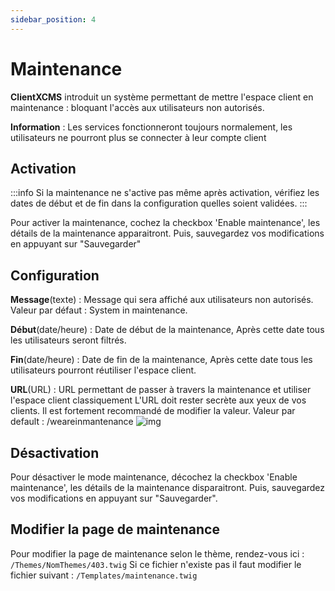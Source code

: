 ```yaml
---
sidebar_position: 4
---
```


# Maintenance
**ClientXCMS** introduit un système permettant de mettre l'espace client en maintenance : bloquant l'accès aux utilisateurs non autorisés.

**Information** : Les services fonctionneront toujours normalement, les utilisateurs ne pourront plus se connecter à leur compte client
## Activation
:::info
Si la maintenance ne s'active pas même après activation, vérifiez les dates de début et de fin dans la configuration quelles soient validées.
:::

Pour activer la maintenance, cochez la checkbox 'Enable maintenance', les détails de la maintenance apparaitront. Puis, sauvegardez vos modifications en appuyant sur "Sauvegarder"
## Configuration
**Message**(texte) : Message qui sera affiché aux utilisateurs non autorisés. Valeur par défaut : System in maintenance.

**Début**(date/heure) : Date de début de la maintenance, Après cette date tous les utilisateurs seront filtrés.

**Fin**(date/heure) : Date de fin de la maintenance, Après cette date tous les utilisateurs pourront réutiliser l'espace client.

**URL**(URL) : URL permettant de passer à travers la maintenance et utiliser l'espace client classiquement
L'URL doit rester secrète aux yeux de vos clients. Il est fortement recommandé de modifier la valeur.
Valeur par default : /weareinmantenance
![img](https://media.discordapp.net/attachments/475073153509490689/957092998091526184/unknown.png)
## Désactivation
Pour désactiver le mode maintenance, décochez la checkbox 'Enable maintenance', les détails de la maintenance disparaitront. Puis, sauvegardez vos modifications en appuyant sur "Sauvegarder".
## Modifier la page de maintenance
Pour modifier la page de maintenance selon le thème, rendez-vous ici : `/Themes/NomThemes/403.twig`
Si ce fichier n'existe pas il faut modifier le fichier suivant : `/Templates/maintenance.twig`